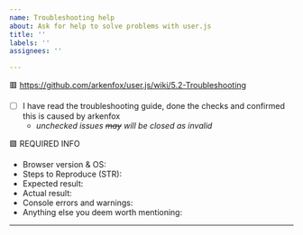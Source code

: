 ```yaml
---
name: Troubleshooting help
about: Ask for help to solve problems with user.js
title: ''
labels: ''
assignees: ''

---
```


<!--

Issues will be closed as invalid if you do not troubleshoot first, or if you ignore the required info in the template.

We do not support forks or no-longer supported releases.

-->


🟥 https://github.com/arkenfox/user.js/wiki/5.2-Troubleshooting
- [ ] I have read the troubleshooting guide, done the checks and confirmed this is caused by arkenfox
   - _unchecked issues ~~may~~ will be closed as invalid_

🟪 REQUIRED INFO
  - Browser version & OS:
  - Steps to Reproduce (STR):
  - Expected result:
  - Actual result:
  - Console errors and warnings:
  - Anything else you deem worth mentioning:

---
